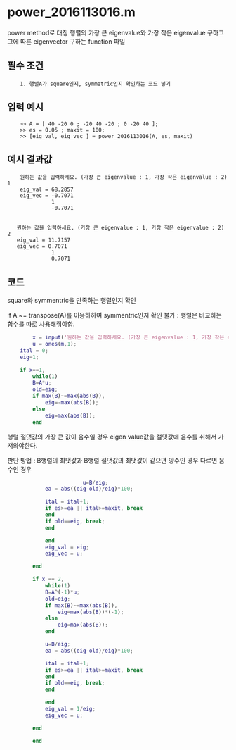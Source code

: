 

# power_2016113016.m

power method로 대칭 행렬의 가장 큰 eigenvalue와 가장 작은 eigenvalue 구하고 그에 따른 eigenvector 구하는 function 파일

## 필수 조건

        1. 행렬A가 square인지, symmetric인지 확인하는 코드 넣기

## 입력 예시

        >> A = [ 40 -20 0 ; -20 40 -20 ; 0 -20 40 ];
        >> es = 0.05 ; maxit = 100;
        >> [eig_val, eig_vec ] = power_2016113016(A, es, maxit)
        
 
## 예시 결과값
        
        원하는 값을 입력하세요. (가장 큰 eigenvalue : 1, 가장 작은 eigenvalue : 2) 1
        eig_val = 68.2857
        eig_vec = -0.7071
                  1 
                  -0.7071
                  
       
       원하는 값을 입력하세요. (가장 큰 eigenvalue : 1, 가장 작은 eigenvalue : 2) 2
       eig_val = 11.7157 
       eig_vec = 0.7071    
                  1
                  0.7071
        

## 코드

square와 symmentric을 만족하는 행렬인지 확인

if A ~= transpose(A)를 이용하하여 symmentric인지 확인 불가 : 행렬은 비교하는 함수를 따로 사용해줘야함.
```matlab
		x = input('원하는 값을 입력하세요. (가장 큰 eigenvalue : 1, 가장 작은 eigenvalue : 2)');
		u = ones(m,1);
    ital = 0;
    eig=1;

    if x==1,
        while(1)
        B=A*u;
        old=eig;
        if max(B)~=max(abs(B)),
            eig=-max(abs(B));
        else
            eig=max(abs(B));
        end
```
행렬 절댓값의 가장 큰 값이 음수일 경우 eigen value값을 절댓값에 음수를 취해서 가져와야한다.

판단 방법 : B행렬의 최댓값과 B행렬 절댓값의 최댓값이 같으면 양수인 경우 다르면 음수인 경우

```matlab
						u=B/eig;
            ea = abs((eig-old)/eig)*100;

            ital = ital+1;
            if es>=ea || ital>=maxit, break 
            end
            if old==eig, break;
            end

            end
            eig_val = eig;
            eig_vec = u;

        end

        if x == 2,
            while(1)
            B=A^(-1)*u;
            old=eig;
            if max(B)~=max(abs(B)),
                eig=max(abs(B))*(-1);
            else
                eig=max(abs(B));
            end

            u=B/eig;
            ea = abs((eig-old)/eig)*100;

            ital = ital+1;
            if es>=ea || ital>=maxit, break 
            end
            if old==eig, break;
            end

            end
            eig_val = 1/eig;
            eig_vec = u;

        end

        end
```

